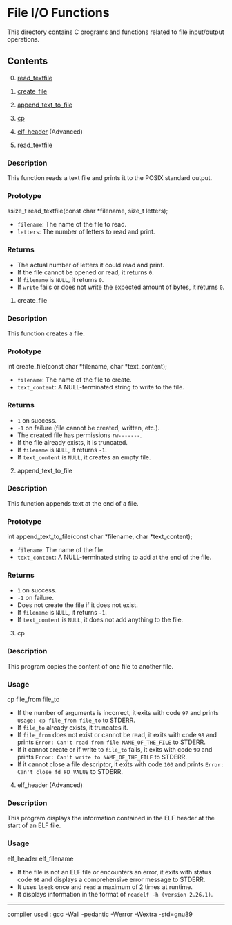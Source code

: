 # File I/O Functions

This directory contains C programs and functions related to file input/output operations.

## Contents

0. [read_textfile](#read_textfile)
1. [create_file](#create_file)
2. [append_text_to_file](#append_text_to_file)
3. [cp](#cp)
4. [elf_header](#elf_header) (Advanced)



0. read_textfile

### Description

This function reads a text file and prints it to the POSIX standard output.

### Prototype
ssize_t read_textfile(const char *filename, size_t letters);

- `filename`: The name of the file to read.
- `letters`: The number of letters to read and print.

### Returns

- The actual number of letters it could read and print.
- If the file cannot be opened or read, it returns `0`.
- If `filename` is `NULL`, it returns `0`.
- If `write` fails or does not write the expected amount of bytes, it returns `0`.

1. create_file

### Description

This function creates a file.

### Prototype
int create_file(const char *filename, char *text_content);

- `filename`: The name of the file to create.
- `text_content`: A NULL-terminated string to write to the file.

### Returns

- `1` on success.
- `-1` on failure (file cannot be created, written, etc.).
- The created file has permissions `rw-------`.
- If the file already exists, it is truncated.
- If `filename` is `NULL`, it returns `-1`.
- If `text_content` is `NULL`, it creates an empty file.


2. append_text_to_file

### Description

This function appends text at the end of a file.

### Prototype
int append_text_to_file(const char *filename, char *text_content);

- `filename`: The name of the file.
- `text_content`: A NULL-terminated string to add at the end of the file.

### Returns

- `1` on success.
- `-1` on failure.
- Does not create the file if it does not exist.
- If `filename` is `NULL`, it returns `-1`.
- If `text_content` is `NULL`, it does not add anything to the file.


3. cp

### Description

This program copies the content of one file to another file.

### Usage


cp file_from file_to


- If the number of arguments is incorrect, it exits with code `97` and prints `Usage: cp file_from file_to` to STDERR.
- If `file_to` already exists, it truncates it.
- If `file_from` does not exist or cannot be read, it exits with code `98` and prints `Error: Can't read from file NAME_OF_THE_FILE` to STDERR.
- If it cannot create or if write to `file_to` fails, it exits with code `99` and prints `Error: Can't write to NAME_OF_THE_FILE` to STDERR.
- If it cannot close a file descriptor, it exits with code `100` and prints `Error: Can't close fd FD_VALUE` to STDERR.


4. elf_header (Advanced)

### Description

This program displays the information contained in the ELF header at the start of an ELF file.

### Usage

elf_header elf_filename


- If the file is not an ELF file or encounters an error, it exits with status code `98` and displays a comprehensive error message to STDERR.
- It uses `lseek` once and `read` a maximum of 2 times at runtime.
- It displays information in the format of `readelf -h (version 2.26.1)`.

---

compiler used : gcc -Wall -pedantic -Werror -Wextra -std=gnu89


